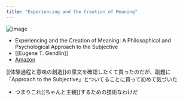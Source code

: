 ```yaml
---
title: "Experiencing and the Creation of Meaning"
---
```


![image](https://gyazo.com/544d8e6427a9a9bbd16d58da503b47a6/thumb/1000)
- Experiencing and the Creation of Meaning: A Philosophical and Psychological Approach to the Subjective
- [[Eugene T. Gendlin]]
- [Amazon](https://amzn.to/3oqUsAU)

[[体験過程と意味の創造]]の原文を確認したくて買ったのだが、副題に「Approach to the Subjective」とついてることに買って初めて気づいた
- つまりこれ[[ちゃんと主観]]するための技術なわけだ
